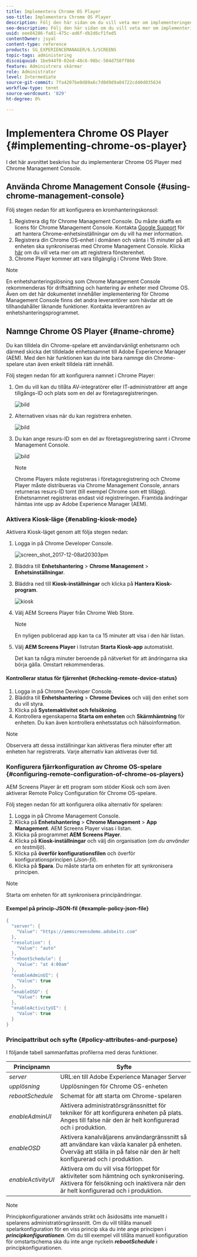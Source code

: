```yaml
---
title: Implementera Chrome OS Player
seo-title: Implementera Chrome OS Player
description: Följ den här sidan om du vill veta mer om implementeringen av Chrome OS Player med Chrome Management Console.
seo-description: Följ den här sidan om du vill veta mer om implementeringen av Chrome OS Player med Chrome Management Console.
uuid: eee84286-fa81-475c-ad6f-db2d6cf1fed5
contentOwner: jsyal
content-type: reference
products: SG_EXPERIENCEMANAGER/6.5/SCREENS
topic-tags: administering
discoiquuid: 1be944f0-02ed-48c6-98bc-504d758ff866
feature: Administrera skärmar
role: Administrator
level: Intermediate
source-git-commit: 7fa4207be0d89a6c7d0d9d9a04722cd40d035634
workflow-type: tm+mt
source-wordcount: '829'
ht-degree: 0%

---
```



# Implementera Chrome OS Player {#implementing-chrome-os-player}

I det här avsnittet beskrivs hur du implementerar Chrome OS Player med Chrome Management Console.

## Använda Chrome Management Console {#using-chrome-management-console}

Följ stegen nedan för att konfigurera en kromhanteringskonsol:

1. Registrera dig för Chrome Management Console. Du måste skaffa en licens för Chrome Management Console. Kontakta [Google Support](https://support.google.com/chrome/a/answer/1375678?hl=en&amp;ref_topic=2935995) för att hantera Chrome-enhetsinställningar om du vill ha mer information.
1. Registrera din Chrome OS-enhet i domänen och vänta i 15 minuter på att enheten ska synkroniseras med Chrome Management Console. Klicka [här](https://support.google.com/chrome/a/answer/1360534?hl=en) om du vill veta mer om att registrera fönsterenhet.
1. Chrome Player kommer att vara tillgänglig i Chrome Web Store.

>[!NOTE]
>
>En enhetshanteringslösning som Chrome Management Console rekommenderas för driftsättning och hantering av enheter med Chrome OS. Även om det här dokumentet innehåller implementering för Chrome Management Console finns det andra leverantörer som hävdar att de tillhandahåller liknande funktioner. Kontakta leverantören av enhetshanteringsprogrammet.

## Namnge Chrome OS Player {#name-chrome}

Du kan tilldela din Chrome-spelare ett användarvänligt enhetsnamn och därmed skicka det tilldelade enhetsnamnet till Adobe Experience Manager (AEM). Med den här funktionen kan du inte bara namnge din Chrome-spelare utan även enkelt tilldela rätt innehåll.

Följ stegen nedan för att konfigurera namnet i Chrome Player:

1. Om du vill kan du tillåta AV-integratörer eller IT-administratörer att ange tillgångs-ID och plats som en del av företagsregistreringen.

   ![bild](/help/user-guide/assets/chrome-device/chrome1.png)

1. Alternativen visas när du kan registrera enheten.

   ![bild](/help/user-guide/assets/chrome-device/chrome2.jpg)

1. Du kan ange resurs-ID som en del av företagsregistrering samt i Chrome Management Console.

   ![bild](/help/user-guide/assets/chrome-device/chrome3.png)

   >[!NOTE]
   >Chrome Players måste registreras i företagsregistrering och Chrome Player måste distribueras via Chrome Management Console, annars returneras resurs-ID tomt (till exempel Chrome som ett tillägg). Enhetsnamnet registreras endast vid registreringen. Framtida ändringar hämtas inte upp av Adobe Experience Manager (AEM).

### Aktivera Kiosk-läge {#enabling-kiosk-mode}

Aktivera Kiosk-läget genom att följa stegen nedan:

1. Logga in på Chrome Developer Console.

   ![screen_shot_2017-12-08at20303pm](assets/screen_shot_2017-12-08at20303pm.png)

1. Bläddra till **Enhetshantering** > **Chrome Management** > **Enhetsinställningar**.
1. Bläddra ned till **Kiosk-inställningar** och klicka på **Hantera Kiosk-program**.

   ![kiosk](assets/kiosk.png)

1. Välj AEM Screens Player från Chrome Web Store.

   >[!NOTE]
   >
   >En nyligen publicerad app kan ta ca 15 minuter att visa i den här listan.

1. Välj **AEM Screens Player** i listrutan **Starta Kiosk-app** automatiskt.

   Det kan ta några minuter beroende på nätverket för att ändringarna ska börja gälla. Omstart rekommenderas.

#### Kontrollerar status för fjärrenhet {#checking-remote-device-status}

1. Logga in på Chrome Developer Console.
1. Bläddra till **Enhetshantering** > **Chrome Devices** och välj den enhet som du vill styra.
1. Klicka på **Systemaktivitet och felsökning**.
1. Kontrollera egenskaperna **Starta om enheten** och **Skärmhämtning** för enheten. Du kan även kontrollera enhetsstatus och hälsoinformation.

>[!NOTE]
>
>Observera att dessa inställningar kan aktiveras flera minuter efter att enheten har registrerats. Varje alternativ kan aktiveras över tid.

### Konfigurera fjärrkonfiguration av Chrome OS-spelare {#configuring-remote-configuration-of-chrome-os-players}

AEM Screens Player är ett program som stöder Kiosk och som även aktiverar Remote Policy Configuration för Chrome OS-spelare.

Följ stegen nedan för att konfigurera olika alternativ för spelaren:

1. Logga in på Chrome Management Console.
1. Klicka på **Enhetshantering** > **Chrome Management** > **App Management**. AEM Screens Player visas i listan.
1. Klicka på programmet **AEM Screens Player**.
1. Klicka på **Kiosk-inställningar** och välj din organisation (*om du använder en testmiljö*).
1. Klicka på **överför konfigurationsfilen** och överför konfigurationsprincipen (*Json-fil*).
1. Klicka på **Spara**. Du måste starta om enheten för att synkronisera principen.

>[!NOTE]
>
>Starta om enheten för att synkronisera principändringar.

#### Exempel på princip-JSON-fil {#example-policy-json-file}

```java
{
  "server": {
    "Value": "https://aemscreensdemo.adobeitc.com"
  },
  "resolution": {
    "Value": "auto"
  },
  "rebootSchedule": {
    "Value": "at 4:00am"
  },
  "enableAdminUI": {
    "Value": true
  },
  "enableOSD": {
    "Value": true
  },
  "enableActivityUI": {
    "Value": true
  }
}
```

### Principattribut och syfte {#policy-attributes-and-purpose}

I följande tabell sammanfattas profilerna med deras funktioner.

| **Principnamn** | **Syfte** |
|---|---|
| *server* | URL:en till Adobe Experience Manager Server |
| *upplösning* | Upplösningen för Chrome OS-enheten |
| *rebootSchedule* | Schemat för att starta om Chrome-spelaren |
| *enableAdminUI* | Aktivera administratörsgränssnittet för tekniker för att konfigurera enheten på plats. Anges till false när den är helt konfigurerad och i produktion. |
| *enableOSD* | Aktivera kanalväljarens användargränssnitt så att användare kan växla kanaler på enheten. Överväg att ställa in på false när den är helt konfigurerad och i produktion. |
| *enableActivityUI* | Aktivera om du vill visa förloppet för aktiviteter som hämtning och synkronisering. Aktivera för felsökning och inaktivera när den är helt konfigurerad och i produktion. |

>[!NOTE]
>
>Principkonfigurationer används strikt och åsidosätts inte manuellt i spelarens administratörsgränssnitt. Om du vill tillåta manuell spelarkonfiguration för en viss princip ska du inte ange principen i ***principkonfigurationen***. Om du till exempel vill tillåta manuell konfiguration för omstartschema ska du inte ange nyckeln ***rebootSchedule*** i principkonfigurationen.
